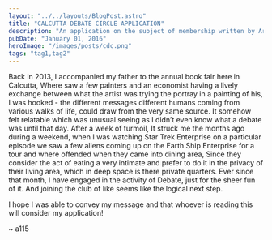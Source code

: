 ```yaml
---
layout: "../../layouts/BlogPost.astro"
title: "CALCUTTA DEBATE CIRCLE APPLICATION"
description: "An application on the subject of membership written by Aryan Singh to the Calcutta Debate Circle"
pubDate: "January 01, 2016"
heroImage: "/images/posts/cdc.png"
tags: "tag1,tag2"
---
```

Back in 2013, I accompanied my father to the annual book fair here in Calcutta, Where saw a few painters and an economist having a lively exchange between what the artist was trying the portray in a painting of his, I was hooked - the different messages different humans coming from various walks of life, could draw from the very same source. It somehow felt relatable which was unusual seeing as I didn’t even know what a debate was until that day. After a week of turmoil, It struck me the months ago during a weekend, when I was watching Star Trek Enterprise on a particular episode we saw a few aliens coming up on the Earth Ship Enterprise for a tour and where offended when they came into dining area, Since they consider the act of eating a very intimate and prefer to do it in the privacy of their living area, which in deep space is there private quarters. Ever since that month, I have engaged in the activity of Debate, just for the sheer fun of it. And joining the club of like seems like the logical next step.

I hope I was able to convey my message and that whoever is reading this will consider my application!

~ a115